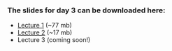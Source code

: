 ### The slides for day 3 can be downloaded here:
* [Lecture 1](https://www.dropbox.com/s/tol5apm7u3rxoa3/hirn%20frib%2001%202019-05-22.pdf?dl=0) (~77 mb)
* [Lecture 2](https://www.dropbox.com/s/nzbaakn8r3n1sa4/hirn%20frib%2002%202019-05-22.pdf?dl=0) (~17 mb)
* Lecture 3 (coming soon!)
